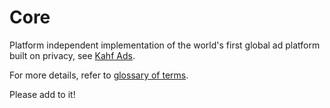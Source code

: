 # Core

Platform independent implementation of the world's first global ad platform built on privacy, see [Kahf Ads](https://brave.com/brave-ads-launch/).

For more details, refer to [glossary of terms](../GLOSSARY.md).

Please add to it!

